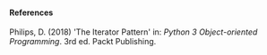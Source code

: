 





#### References
Philips, D. (2018) 'The Iterator Pattern' in: *Python 3 Object-oriented Programming*. 3rd ed. Packt Publishing.
